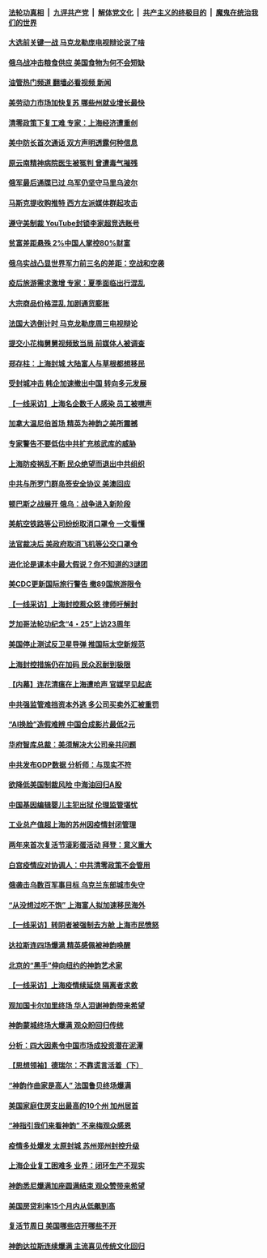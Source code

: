 ####  [法轮功真相](../../../../basic/blob/master/README.md?t=04211231) &nbsp;|&nbsp; [九评共产党](../../../../9ping.md/blob/master/README.md?t=04211231) &nbsp;|&nbsp; [解体党文化](../../../../jtdwh.md/blob/master/README.md?t=04211231)  &nbsp;|&nbsp; [共产主义的终极目的](../../../../gczydzjmd.md/blob/master/README.md?t=04211231) &nbsp;|&nbsp; [魔鬼在统治我们的世界](../../../../mgztzwmdsj.md/blob/master/README.md?t=04211231) 

#### [大选前关键一战 马克龙勒庞电视辩论说了啥](../pages/nf4514/n13716307.md?t=04211231) 

#### [俄乌战冲击粮食供应 美国食物为何不会短缺](../pages/nf4514/n13716268.md?t=04211231) 

#### [油管热门频道 翻墙必看视频 新闻](http://78.141.244.201:81/youtube.html?04211231)

#### [美劳动力市场加快复苏 哪些州就业增长最快](../pages/nf4514/n13716196.md?t=04211231) 

#### [清零政策下复工难 专家：上海经济遭重创](../pages/nf4514/n13716149.md?t=04211231) 

#### [美中防长首次通话 双方声明透露何种信息](../pages/nf4514/n13716267.md?t=04211231) 

#### [原云南精神病院医生被冤判 曾遭毒气摧残](../pages/nf4514/n13714548.md?t=04211231) 

#### [俄军最后通牒已过 乌军仍坚守马里乌波尔](../pages/nf4514/n13716019.md?t=04211231) 

#### [马斯克提收购推特 西方左派媒体群起攻击](../pages/nf4514/n13716235.md?t=04211231) 

#### [遵守美制裁 YouTube封锁李家超竞选账号](../pages/nf4514/n13716226.md?t=04211231) 

#### [贫富差距悬殊 2%中国人掌控80%财富](../pages/nf4514/n13716239.md?t=04211231) 

#### [俄乌实战凸显世界军力前三名的差距：空战和空袭](../pages/nf4514/n13713544.md?t=04211231) 

#### [疫后旅游需求激增 专家：夏季面临出行混乱](../pages/nf4514/n13716222.md?t=04211231) 

#### [大宗商品价格混乱 加剧通货膨胀](../pages/nf4514/n13716191.md?t=04211231) 

#### [法国大选倒计时 马克龙勒庞周三电视辩论](../pages/nf4514/n13716072.md?t=04211231) 

#### [提交小花梅舅舅视频致当局 前媒体人被调查](../pages/nf4514/n13716128.md?t=04211231) 

#### [郑存柱：上海封城 大陆富人与草根都想移民](../pages/nf4514/n13715633.md?t=04211231) 

#### [受封城冲击 韩企加速撤出中国 转向多元发展](../pages/nf4514/n13715873.md?t=04211231) 

#### [【一线采访】上海名企数千人感染 员工被噤声](../pages/nf4514/n13715401.md?t=04211231) 

#### [加拿大温尼伯首场 精英为神韵之美所震撼](../pages/nf4514/n13715861.md?t=04211231) 

#### [专家警告不要低估中共扩充核武库的威胁](../pages/nf4514/n13715671.md?t=04211231) 

#### [上海防疫祸乱不断 民众绝望而退出中共组织](../pages/nf4514/n13715295.md?t=04211231) 

#### [中共与所罗门群岛签安全协议 美澳回应](../pages/nf4514/n13715535.md?t=04211231) 

#### [顿巴斯之战展开 俄乌：战争进入新阶段](../pages/nf4514/n13715451.md?t=04211231) 

#### [美航空铁路等公司纷纷取消口罩令 一文看懂](../pages/nf4514/n13715421.md?t=04211231) 

#### [法官裁决后 美政府取消飞机等公交口罩令](../pages/nf4514/n13714790.md?t=04211231) 

#### [进化论是课本中最大假说？你不知道的3谜团](../pages/nf4514/n13712834.md?t=04211231) 

#### [美CDC更新国际旅行警告 撤89国旅游限令](../pages/nf4514/n13715225.md?t=04211231) 

#### [【一线采访】上海封控惹众怒 律师吁解封](../pages/nf4514/n13715132.md?t=04211231) 

#### [芝加哥法轮功纪念“4・25”上访23周年](../pages/nf4514/n13714113.md?t=04211231) 

#### [美国停止测试反卫星导弹 推国际太空新规范](../pages/nf4514/n13714941.md?t=04211231) 

#### [上海封控措施仍在加码 民众忍耐到极限](../pages/nf4514/n13714800.md?t=04211231) 

#### [【内幕】连花清瘟在上海遭呛声 官媒罕见起底](../pages/nf4514/n13714674.md?t=04211231) 

#### [中共强监管难挡资本外逃 多公司买卖外汇被重罚](../pages/nf4514/n13714794.md?t=04211231) 

#### [“AI换脸”造假难辨 中国合成影片最低2元](../pages/nf4514/n13714947.md?t=04211231) 

#### [华府智库总裁：美须解决大公司亲共问题](../pages/nf4514/n13714811.md?t=04211231) 

#### [中共发布GDP数据 分析师：与现实不符](../pages/nf4514/n13714759.md?t=04211231) 

#### [欲降低美国制裁风险 中海油回归A股](../pages/nf4514/n13714807.md?t=04211231) 

#### [中国基因编辑婴儿主犯出狱 伦理监管堪忧](../pages/nf4514/n13714830.md?t=04211231) 

#### [工业总产值超上海的苏州因疫情封闭管理](../pages/nf4514/n13714802.md?t=04211231) 

#### [两年来首次复活节滚彩蛋活动 拜登：意义重大](../pages/nf4514/n13714695.md?t=04211231) 

#### [白宫疫情应对协调人：中共清零政策不会管用](../pages/nf4514/n13714634.md?t=04211231) 

#### [俄袭击乌数百军事目标 乌克兰东部城市失守](../pages/nf4514/n13714475.md?t=04211231) 

#### [“从没想过吃不饱” 上海富人拟加速移民海外](../pages/nf4514/n13714535.md?t=04211231) 

#### [【一线采访】转阴者被强制去方舱 上海市民愤怒](../pages/nf4514/n13714476.md?t=04211231) 

#### [达拉斯连四场爆满 精英感佩被神韵唤醒](../pages/nf4514/n13714478.md?t=04211231) 

#### [北京的“黑手”伸向纽约的神韵艺术家](../pages/nf4514/n13713521.md?t=04211231) 

#### [【一线采访】上海疫情续延烧 隔离者求救](../pages/nf4514/n13714395.md?t=04211231) 

#### [观加国卡尔加里终场 华人泪谢神韵带来希望](../pages/nf4514/n13714287.md?t=04211231) 

#### [神韵蒙城终场大爆满 观众盼回归传统](../pages/nf4514/n13714191.md?t=04211231) 

#### [分析：四大因素令中国市场成投资潜在泥潭](../pages/nf4514/n13714048.md?t=04211231) 

#### [【思想领袖】德瑞尔：不靠谎言活着（下）](../pages/nf4514/n13709413.md?t=04211231) 

#### [“神韵作曲家是高人” 法国鲁贝终场爆满](../pages/nf4514/n13714081.md?t=04211231) 

#### [美国家庭住房支出最高的10个州 加州居首](../pages/nf4514/n13709522.md?t=04211231) 

#### [“神指引我们来看神韵” 不来梅观众感恩](../pages/nf4514/n13714058.md?t=04211231) 

#### [疫情多处爆发 太原封城 苏州郑州封控升级](../pages/nf4514/n13713901.md?t=04211231) 

#### [上海企业复工困难多 业界：闭环生产不现实](../pages/nf4514/n13713898.md?t=04211231) 

#### [神韵悉尼爆满加座圆满结束 观众赞带来希望](../pages/nf4514/n13713942.md?t=04211231) 

#### [美国房贷利率15个月内从低飙到高](../pages/nf4514/n13713891.md?t=04211231) 

#### [复活节周日 美国哪些店开哪些不开](../pages/nf4514/n13713833.md?t=04211231) 

#### [神韵达拉斯连续爆满 主流喜见传统文化回归](../pages/nf4514/n13713718.md?t=04211231) 

<img src='http://gfw-breaker.win/goodnews/indexes/nf4514.md' width='0px' height='0px'/>
